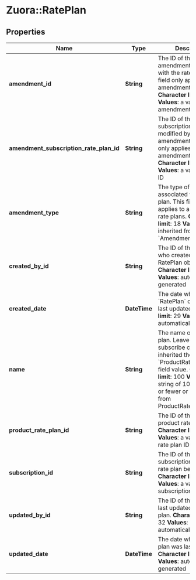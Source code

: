# Zuora::RatePlan

## Properties
Name | Type | Description | Notes
------------ | ------------- | ------------- | -------------
**amendment_id** | **String** |  The ID of the amendment associated with the rate plan. This field only applies to amendment rate plans.   **Character limit**: 32  **Values**: a valid amendment ID  | [optional] 
**amendment_subscription_rate_plan_id** | **String** | The ID of the subscription rate plan modified by the amendment. This field only applies to amendment rate plans.  **Character limit**: 32  **Values**: a valid rate plan ID  | [optional] 
**amendment_type** | **String** | The type of amendment associated with the rate plan. This field only applies to amendment rate plans.  **Character limit**: 18  **Values**: inherited from &#x60;Amendment.Type&#x60;  | [optional] 
**created_by_id** | **String** | The ID of the Zuora user who created the RatePlan object.  **Character limit**: 32  **Values**: automatically generated  | [optional] 
**created_date** | **DateTime** | The date when the &#x60;RatePlan&#x60; object was last updated.  **Character limit**: 29  **Values**: automatically generated  | [optional] 
**name** | **String** | The name of the rate plan. Leave this null in a subscribe call to inherited the &#x60;ProductRatePlan.Name&#x60; field value.  **Character limit**: 100  **Values**: a string of 100 characters or fewer or inherited from ProductRatePlan.Name  | [optional] 
**product_rate_plan_id** | **String** | The ID of the associated product rate plan.  **Character limit**: 32  **Values**: a valid product rate plan ID  | 
**subscription_id** | **String** | The ID of the subscription that the rate plan belongs to.  **Character limit**: 32  **Values**: a valid subscription ID  | [optional] 
**updated_by_id** | **String** |  The ID of the user who last updated the rate plan.   **Character limit**: 32  **Values**: automatically generated  | [optional] 
**updated_date** | **DateTime** |  The date when the rate plan was last updated.   **Character limit**: 29  **Values**: automatically generated  | [optional] 


